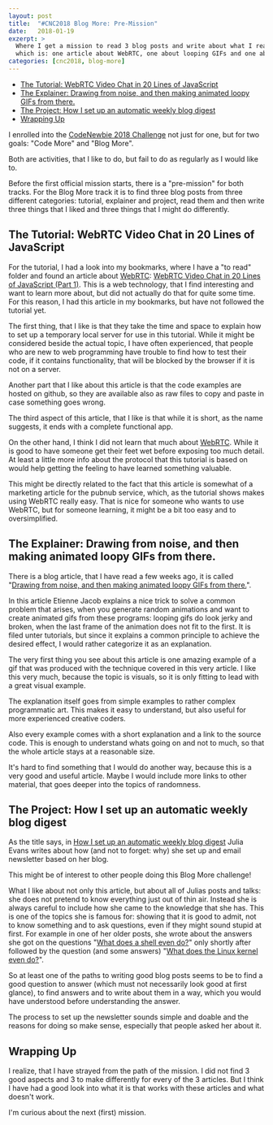 ```yaml
---
layout: post
title:  "#CNC2018 Blog More: Pre-Mission"
date:   2018-01-19
exzerpt: >
  Where I get a mission to read 3 blog posts and write about what I read,
  which is: one article about WebRTC, one about looping GIFs and one about creating a newsletter.
categories: [cnc2018, blog-more]
---
```


* [The Tutorial: WebRTC Video Chat in 20 Lines of JavaScript](#the-tutorial-webrtc-video-chat-in-20-lines-of-javascript)
* [The Explainer: Drawing from noise, and then making animated loopy GIFs from there.](#the-explainer-drawing-from-noise-and-then-making-animated-loopy-gifs-from-there)
* [The Project: How I set up an automatic weekly blog digest](#the-project-how-i-set-up-an-automatic-weekly-blog-digest)
* [Wrapping Up](#wrapping-up)


I enrolled into the [CodeNewbie 2018 Challenge][cnc2018] not just for one, but for two goals: "Code More" and "Blog More".

Both are activities, that I like to do, but fail to do as regularly as I would like to.

Before the first official mission starts, there is a "pre-mission" for both tracks. For the Blog More track it is to find three blog posts from three different categories: tutorial, explainer and project, read them and then write three things that I liked and three things that I might do differently.


## The Tutorial: WebRTC Video Chat in 20 Lines of JavaScript

For the tutorial, I had a look into my bookmarks, where I have a "to read" folder and found an article about [WebRTC][webrtc]: [WebRTC Video Chat in 20 Lines of JavaScript (Part 1)][tutorial]. This is a web technology, that I find interesting and want to learn more about, but did not actually do that for quite some time. For this reason, I had this article in my bookmarks, but have not followed the tutorial yet.

The first thing, that I like is that they take the time and space to explain how to set up a temporary local server for use in this tutorial. While it might be considered beside the actual topic, I have often experienced, that people who are new to web programming have trouble to find how to test their code, if it contains functionality, that will be blocked by the browser if it is not on a server.

Another part that I like about this article is that the code examples are hosted on github, so they are available also as raw files to copy and paste in case something goes wrong.

The third aspect of this article, that I like is that while it is short, as the name suggests, it ends with a complete functional app.

On the other hand, I think I did not learn that much about [WebRTC][webrtc]. While it is good to have someone get their feet wet before exposing too much detail. At least a little more info about the protocol that this tutorial is based on would help getting the feeling to have learned something valuable.

This might be directly related to the fact that this article is somewhat of a marketing article for the pubnub service, which, as the tutorial shows makes using WebRTC really easy. That is nice for someone who wants to use WebRTC, but for someone learning, it might be a bit too easy and to oversimplified.

## The Explainer: Drawing from noise, and then making animated loopy GIFs from there.

There is a blog article, that I have read a few weeks ago, it is called "[Drawing from noise, and then making animated loopy GIFs from there.][explainer]".

In this article Etienne Jacob explains a nice trick to solve a common problem that arises, when you generate random animations and want to create animated gifs from these programs: looping gifs do look jerky and broken, when the last frame of the animation does not fit to the first. It is filed unter tutorials, but since it explains a common principle to achieve the desired effect, I would rather categorize it as an explanation.

The very first thing you see about this article is one amazing example of a gif that was produced with the technique covered in this very article. I like this very much, because the topic is visuals, so it is only fitting to lead with a great visual example.

The explanation itself goes from simple examples to rather complex programmatic art. This makes it easy to understand, but also useful for more experienced creative coders.

Also every example comes with a short explanation and a link to the source code. This is enough to understand whats going on and not to much, so that the whole article stays at a reasonable size.

It's hard to find something that I would do another way, because this is a very good and useful article. Maybe I would include more links to other material, that goes deeper into the topics of randomness.

## The Project: How I set up an automatic weekly blog digest

As the title says, in [How I set up an automatic weekly blog digest][project] Julia Evans writes about how (and not to forget: why) she set up and email newsletter based on her blog.

This might be of interest to other people doing this Blog More challenge!

What I like about not only this article, but about all of Julias posts and talks: she does not pretend to know everything just out of thin air. Instead she is always careful to include how she came to the knowledge that she has. This is one of the topics she is famous for: showing that it is good to admit, not to know something and to ask questions, even if they might sound stupid at first. For example in one of her older posts, she wrote about the answers she got on the questions "[What does a shell even do?][shell]" only shortly after followed by the question (and some answers) "[What does the Linux kernel even do?][kernel]".

So at least one of the paths to writing good blog posts seems to be to find a good question to answer (which must not necessarily look good at first glance), to find answers and to write about them in a way, which you would have understood before understanding the answer.

The process to set up the newsletter sounds simple and doable and the reasons for doing so make sense, especially that people asked her about it.

## Wrapping Up

I realize, that I have strayed from the path of the mission. I did not find 3 good aspects and 3 to make differently for every of the 3 articles. But I think I have had a good look into what it is that works with these articles and what doesn't work.

I'm curious about the next (first) mission.

[cnc2018]: http://2018.codenewbie.org/
[tutorial]: https://www.pubnub.com/blog/2015-08-25-webrtc-video-chat-app-in-20-lines-of-javascript/
[webrtc]: https://developer.mozilla.org/en-US/docs/Web/API/WebRTC_API
[explainer]: https://necessarydisorder.wordpress.com/2017/11/15/drawing-from-noise-and-then-making-animated-loopy-gifs-from-there/
[project]: https://jvns.ca/blog/2017/12/28/making-a-weekly-newsletter/
[shell]: https://jvns.ca/blog/2013/09/30/hacker-school-day-2-what-does-a-shell-even-do/
[kernel]: https://jvns.ca/blog/2013/10/02/day-3-what-does-the-linux-kernel-even-do/
